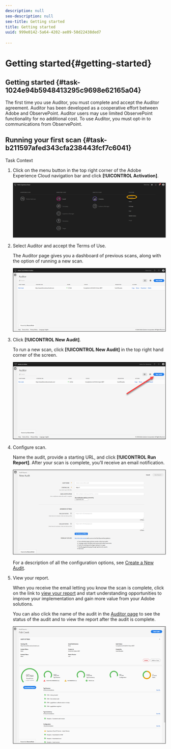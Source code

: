 ```yaml
---
description: null
seo-description: null
seo-title: Getting started
title: Getting started
uuid: 999e0142-5a64-4202-ae09-58d22438ded7

---
```


# Getting started{#getting-started}

## Getting started {#task-1024e94b5948413295c9698e62165a04}

<!--
This page is a placeholder for now, we need things like prerequisites, any planning that should be done before using Auditor, initial setup info--that kind of thing.
-->

The first time you use Auditor, you must complete and accept the Auditor agreement. Auditor has been developed as a cooperative effort between Adobe and ObservePoint. Auditor users may use limited ObservePoint functionality for no additional cost. To use Auditor, you must opt-in to communications from ObservePoint. 

## Running your first scan {#task-b211597afed343cfa238443fcf7c6041}

Task Context 

1. Click on the menu button in the top right corner of the Adobe Experience Cloud navigation bar and click **[!UICONTROL Activation]**.

   ![](assets/activate.png)

1. Select Auditor and accept the Terms of Use.

   The Auditor page gives you a dashboard of previous scans, along with the option of running a new scan.

   ![](assets/home.png)

1. Click **[!UICONTROL New Audit]**.

   To run a new scan, click **[!UICONTROL New Audit]** in the top right hand corner of the screen.

   ![](assets/new-audit-button.png)

1. Configure scan.

   Name the audit, provide a starting URL, and click **[!UICONTROL Run Report]**. After your scan is complete, you’ll receive an email notification.

   ![](assets/config.png)

   For a description of all the configuration options, see [Create a New Audit](../create-audit/t-create-audit.md#task-6d157f80e5264642b877c2820b1d077d). 
1. View your report.

   When you receive the email letting you know the scan is complete, click on the link to [view your report](../reports/scorecard.md#concept-8958a64346c34f74844553dda1ccf869) and start understanding opportunities to improve your implementation and gain more value from your Adobe solutions.

   You can also click the name of the audit in the [Auditor page](../get-started/audit-list.md) to see the status of the audit and to view the report after the audit is complete.

   ![](assets/report.png)

